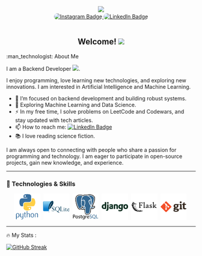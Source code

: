 <div id="header" align="center">
  <img src="https://i.giphy.com/media/v1.Y2lkPTc5MGI3NjExYTZ4cDZ3cm9sYm15aDdnZ2x6dWVmMWRmejg0MzR0NW9hZG56dThqNSZlcD12MV9pbnRlcm5hbF9naWZfYnlfaWQmY3Q9Zw/M9kgjEsLG6LMbYC9dl/giphy.gif" width="130"/>
</div>
<div id="badges" align="center">
  <a href="https://www.instagram.com/u_radchanka" target="_blank">
    <img src="https://img.shields.io/badge/Instagram-%23E4405F?style=flat&logo=instagram&logoColor=white" alt="Instagram Badge" style="border-radius: 15px;"/>
  </a>
  <a href="https://www.linkedin.com/in/uladzimir-radchanka-3635322a2" target="_blank">
    <img src="https://img.shields.io/badge/LinkedIn-%230A66C2?style=flat&logo=linkedin&logoColor=white" alt="LinkedIn Badge" style="border-radius: 15px;"/>
  </a>
</div>
<div align="center">
  <img src="https://komarev.com/ghpvc/?username=Radchanka&style=flat-square&color=blue" alt=""/>
  <h2>
  Welcome!
  <img src="https://media.giphy.com/media/hvRJCLFzcasrR4ia7z/giphy.gif" width="30px"/>
  </h2>
</div>
 :man_technologist: About Me

I am a Backend Developer <img src="https://media.giphy.com/media/WUlplcMpOCEmTGBtBW/giphy.gif" width="30">.

I enjoy programming, love learning new technologies, and exploring new innovations. I am interested in Artificial Intelligence and Machine Learning.

- :telescope: I’m focused on backend development and building robust systems.
- :seedling: Exploring Machine Learning and Data Science.
- :zap: In my free time, I solve problems on LeetCode and Codewars, and stay updated with tech articles.
- :mailbox: How to reach me: [![LinkedIn Badge](https://img.shields.io/badge/-Uladzimir-blue?style=flat&logo=Linkedin&logoColor=white)](https://www.linkedin.com/in/uladzimir-radchanka-3635322a2/)
- :books: I love reading science fiction.

I am always open to connecting with people who share a passion for programming and technology. I am eager to participate in open-source projects, gain new knowledge, and experience.


---
### :wrench: Technologies & Skills

<div align="center">
  <img src="https://github.com/devicons/devicon/blob/master/icons/python/python-original-wordmark.svg" title="Python" alt="Python" width="70" height="70"/>&nbsp;
  <img src="https://github.com/devicons/devicon/blob/master/icons/sqlite/sqlite-original-wordmark.svg" title="SQL" alt="SQL" width="70" height="70"/>&nbsp;
  <img src="https://github.com/devicons/devicon/blob/master/icons/postgresql/postgresql-original-wordmark.svg" title="PostgreSQL" alt="PostgreSQL" width="70" height="70"/>&nbsp;
  <img src="https://github.com/devicons/devicon/blob/master/icons/django/django-plain-wordmark.svg" title="Django" alt="Django" width="70" height="70"/>&nbsp;
  <img src="https://github.com/devicons/devicon/blob/master/icons/flask/flask-original-wordmark.svg" title="Flask" alt="Flask" width="70" height="70"/>&nbsp;
  <img src="https://github.com/devicons/devicon/blob/master/icons/git/git-original-wordmark.svg" title="Git" alt="Git" width="70" height="70"/>&nbsp;
</div>

---

:fire: My Stats :

[![GitHub Streak](http://github-readme-streak-stats.herokuapp.com?user=Radchanka&theme=dark&background=000000)](https://git.io/streak-stats)
